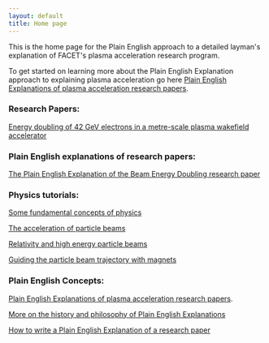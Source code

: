 ```yaml
---
layout: default
title: Home page
---
```


This is the home page for the Plain English approach to a detailed layman's explanation of FACET's plasma acceleration research program.

To get started on learning more about the Plain English Explanation approach to explaining plasma acceleration go here [Plain English Explanations of plasma acceleration research papers](/plasma-accel-explained.html).


### Research Papers:

[Energy doubling of 42 GeV electrons in a metre-scale plasma wakefield accelerator](/energy-doubling-slacpub.html)


### Plain English explanations of research papers:

[The Plain English Explanation of the Beam Energy Doubling research paper](/energy-doubling-explained.html)


### Physics tutorials:

[Some fundamental concepts of physics](/principles-of-physics-tutorial.html)

[The acceleration of particle beams](/beam-acceleration-tutorial.html)

[Relativity and high energy particle beams](/relativity-tutorial.html)

[Guiding the particle beam trajectory with magnets](/beam-control-tutorial.html)


### Plain English Concepts:

[Plain English Explanations of plasma acceleration research papers](/plasma-accel-explained.html).

[More on the history and philosophy of Plain English Explanations](/plain-english-papers.html)

[How to write a Plain English Explanation of a research paper](/how-to-write-a-PEP.html)


